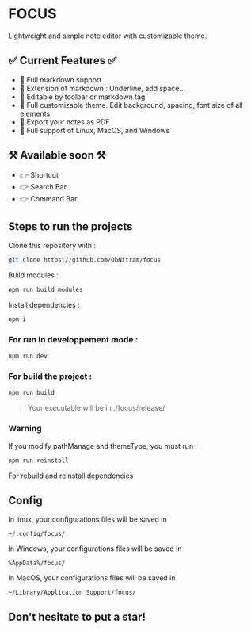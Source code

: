 # FOCUS
Lightweight and simple note editor with customizable theme.

## ✅ Current Features ✅
   - 💫 Full markdown support
   - 💫 Extension of markdown : Underline, add space...
   - 💫 Editable by toolbar or markdown tag
   - 💫 Full customizable theme. Edit background, spacing, font size of all elements
   - 💫 Export your notes as PDF
   - 💫 Full support of Linux, MacOS, and Windows

## ⚒ Available soon ⚒
   - 👉 Shortcut
   - 👉 Search Bar
   - 👉 Command Bar

## Steps to run the projects

Clone this repository with :
```bash
git clone https://github.com/ObNitram/focus
```

Build modules :
```bash
npm run build_modules
```

Install dependencies :
```bash
npm i
```
### For run in developpement mode :
```bash
npm run dev
```
### For build the project :
```bash
npm run build
```

> Your executable will be in 
> ./focus/release/

### Warning

If you modify pathManage and themeType, you must run :
```bash
npm run reinstall
```
For rebuild and reinstall dependencies

## Config
In linux, your configurations files will be saved in 
```
~/.config/focus/
```
In Windows, your configurations files will be saved in
```
%AppData%/focus/
```
In MacOS, your configurations files will be saved in
```
~/Library/Application Support/focus/
```


## Don't hesitate to put a star!


